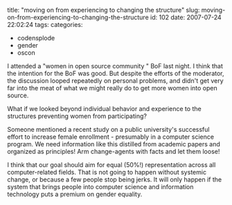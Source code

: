 title: "moving on from experiencing to changing the structure"
slug: moving-on-from-experiencing-to-changing-the-structure
id: 102
date: 2007-07-24 22:02:24
tags: 
categories: 
- codensplode
- gender
- oscon

I attended a "women in open source community " BoF last night. I think that the intention for the BoF was good. But despite the efforts of the moderator, the discussion looped repeatedly on personal problems, and didn't get very far into the meat of what we might really do to get more women into open source.

What if we looked beyond individual behavior and experience to the structures preventing women from participating?

Someone mentioned a recent study on a public university's successful effort to increase female enrollment - presumably in a computer science program. We need information like this distilled from academic papers and organized as principles! Arm change-agents with facts and let them loose!

I think that our goal should aim for equal (50%!) representation across all computer-related fields. That is not going to happen without systemic change, or because a few people stop being jerks. It will only happen if the system that brings people into computer science and information technology puts a premium on gender equality.
